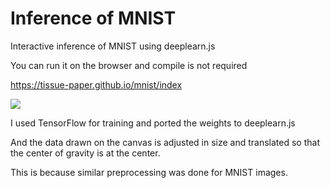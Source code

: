 # Inference of MNIST
 Interactive inference of MNIST using deeplearn.js
 
 You can run it on the browser and compile is not required
 
 https://tissue-paper.github.io/mnist/index
 
 <img src="https://user-images.githubusercontent.com/31882382/31535322-aea65414-b035-11e7-9859-95fbc77f82b6.gif">
 
 I used TensorFlow for training and ported the weights to deeplearn.js
 
 And the data drawn on the canvas is adjusted in size
 and translated so that the center of gravity is at the center.
 
This is because similar preprocessing was done for MNIST images.
